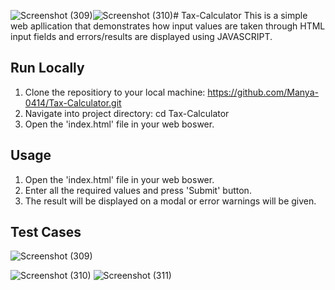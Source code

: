 ![Screenshot (309)](https://github.com/Manya-0414/Tax-Calculator/assets/166802343/38459ded-341f-4495-b82a-338526ff3980)![Screenshot (310)](https://github.com/Manya-0414/Tax-Calculator/assets/166802343/1f05bc67-60ba-40b9-8fac-4401a86356b1)# Tax-Calculator
This is a simple web apllication that demonstrates how input values are taken through HTML input fields and errors/results are displayed using JAVASCRIPT.

## Run Locally
1. Clone the repositiory to your local machine: https://github.com/Manya-0414/Tax-Calculator.git
2. Navigate into project directory: cd Tax-Calculator
3. Open the 'index.html' file in your web boswer.

## Usage
1. Open the 'index.html' file in your web boswer.
2. Enter all the required values and press 'Submit' button.
3. The result will be displayed on a modal or error warnings will be given.

## Test Cases
![Screenshot (309)](https://github.com/Manya-0414/Tax-Calculator/assets/166802343/332cb534-deb9-4086-971b-4ef00de7b412)

![Screenshot (310)](https://github.com/Manya-0414/Tax-Calculator/assets/166802343/bd53f497-bc95-422f-9f37-3b9fb453fb00)
![Screenshot (311)](https://github.com/Manya-0414/Tax-Calculator/assets/166802343/d395b77b-17ac-4490-88d3-6203264ae33c)
